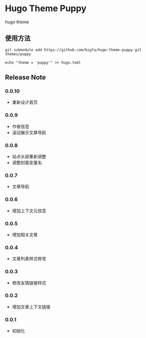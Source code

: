 # Hugo Theme Puppy

hugo theme

## 使用方法

```
git submodule add https://github.com/bigfa/hugo-theme-puppy.git themes/puppy

echo "theme = 'puppy'" >> hugo.toml
```

## Release Note

### 0.0.10

-   重新设计首页

### 0.0.9

-   作者信息
-   滚动展示文章导航

### 0.0.8

-   站点头部重新调整
-   调整封面变量名

### 0.0.7

-   文章导航

### 0.0.6

-   增加上下文元信息

### 0.0.5

-   增加相关文章

### 0.0.4

-   文章列表样式修改

### 0.0.3

-   修改友情链接样式

### 0.0.2

-   增加文章上下文链接

### 0.0.1

-   初始化
